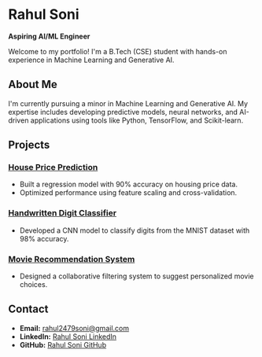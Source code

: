 # Rahul Soni  
**Aspiring AI/ML Engineer**  

Welcome to my portfolio! I'm a B.Tech (CSE) student with hands-on experience in Machine Learning and Generative AI.

## About Me  
I'm currently pursuing a minor in Machine Learning and Generative AI. My expertise includes developing predictive models, neural networks, and AI-driven applications using tools like Python, TensorFlow, and Scikit-learn.  

## Projects  
### [House Price Prediction](https://github.com/rahulsoni/house-price-prediction)  
- Built a regression model with 90% accuracy on housing price data.  
- Optimized performance using feature scaling and cross-validation.  

### [Handwritten Digit Classifier](https://github.com/rahulsoni/handwritten-digit-classifier)  
- Developed a CNN model to classify digits from the MNIST dataset with 98% accuracy.  

### [Movie Recommendation System](https://github.com/rahulsoni/movie-recommendation-system)  
- Designed a collaborative filtering system to suggest personalized movie choices.  

## Contact  
- **Email:** rahul2479soni@gmail.com  
- **LinkedIn:** [Rahul Soni LinkedIn](https://www.linkedin.com/in/rahul-soni-3495b829a)  
- **GitHub:** [Rahul Soni GitHub](https://github.com/rahulsoni)  
